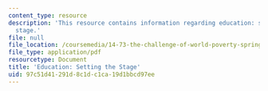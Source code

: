 ```yaml
---
content_type: resource
description: 'This resource contains information regarding education: setting the
  stage.'
file: null
file_location: /coursemedia/14-73-the-challenge-of-world-poverty-spring-2011/97c51d41291d8c1dc1ca19d1bbcd97ee_MIT14_73S11_Lec9_slides.pdf
file_type: application/pdf
resourcetype: Document
title: 'Education: Setting the Stage'
uid: 97c51d41-291d-8c1d-c1ca-19d1bbcd97ee
---
```

